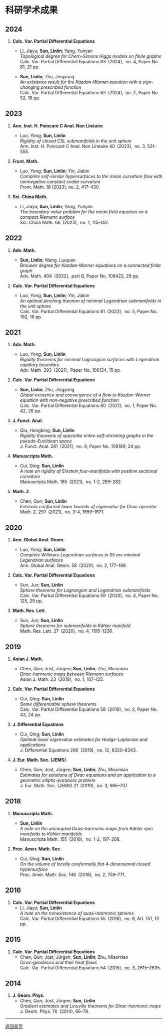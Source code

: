 # 科研学术成果

## 2024
1. **Calc. Var. Partial Differential Equations**  
   - Li, Jiayu; **Sun, Linlin**; Yang, Yunyan  
     *Topological degree for Chern-Simons Higgs models on finite graphs*  
     Calc. Var. Partial Differential Equations 63 (2024), no. 4, Paper No. 81, 21 pp.  

   - **Sun, Linlin**; Zhu, Jingyong  
     *An existence result for the Kazdan-Warner equation with a sign-changing prescribed function*  
     Calc. Var. Partial Differential Equations 63 (2024), no. 2, Paper No. 52, 16 pp.  

## 2023
1. **Ann. Inst. H. Poincaré C Anal. Non Linéaire**  
   - Luo, Yong; **Sun, Linlin**  
     *Rigidity of closed CSL submanifolds in the unit sphere*  
     Ann. Inst. H. Poincaré C Anal. Non Linéaire 40 (2023), no. 3, 531–555.  

2. **Front. Math.**  
   - Luo, Yong; **Sun, Linlin**; Yin, Jiabin  
     *Complete self-similar hypersurfaces to the mean curvature flow with nonnegative constant scalar curvature*  
     Front. Math. 18 (2023), no. 2, 417–430.  

3. **Sci. China Math.**  
   - Li, Jiayu; **Sun, Linlin**; Yang, Yunyan  
     *The boundary value problem for the mean field equation on a compact Riemann surface*  
     Sci. China Math. 66 (2023), no. 1, 115–142.  

## 2022
1. **Adv. Math.**  
   - **Sun, Linlin**; Wang, Liuquan  
     *Brouwer degree for Kazdan-Warner equations on a connected finite graph*  
     Adv. Math. 404 (2022), part B, Paper No. 108422, 29 pp.  

2. **Calc. Var. Partial Differential Equations**  
   - Luo, Yong; **Sun, Linlin**; Yin, Jiabin  
     *An optimal pinching theorem of minimal Legendrian submanifolds in the unit sphere*  
     Calc. Var. Partial Differential Equations 61 (2022), no. 5, Paper No. 192, 18 pp.  

## 2021
1. **Adv. Math.**  
   - Luo, Yong; **Sun, Linlin**  
     *Rigidity theorems for minimal Lagrangian surfaces with Legendrian capillary boundary*  
     Adv. Math. 393 (2021), Paper No. 108124, 15 pp.  

2. **Calc. Var. Partial Differential Equations**  
   - **Sun, Linlin**; Zhu, Jingyong  
     *Global existence and convergence of a flow to Kazdan-Warner equation with non-negative prescribed function*  
     Calc. Var. Partial Differential Equations 60 (2021), no. 1, Paper No. 42, 26 pp.  

3. **J. Funct. Anal.**  
   - Qiu, Hongbing; **Sun, Linlin**  
     *Rigidity theorems of spacelike entire self-shrinking graphs in the pseudo-Euclidean space*  
     J. Funct. Anal. 281 (2021), no. 9, Paper No. 109189, 24 pp.  

4. **Manuscripta Math.**  
   - Cui, Qing; **Sun, Linlin**  
     *A note on rigidity of Einstein four-manifolds with positive sectional curvature*  
     Manuscripta Math. 165 (2021), no. 1-2, 269–282.  

5. **Math. Z.**  
   - Chen, Qun; **Sun, Linlin**  
     *Extrinsic conformal lower bounds of eigenvalue for Dirac operator*  
     Math. Z. 297 (2021), no. 3-4, 1659–1671.  

## 2020
1. **Ann. Global Anal. Geom.**  
   - Luo, Yong; **Sun, Linlin**  
     *Complete Willmore Legendrian surfaces in S5 are minimal Legendrian surfaces*  
     Ann. Global Anal. Geom. 58 (2020), no. 2, 177–189.  

2. **Calc. Var. Partial Differential Equations**  
   - Sun, Jun; **Sun, Linlin**  
     *Sphere theorems for Lagrangian and Legendrian submanifolds*  
     Calc. Var. Partial Differential Equations 59 (2020), no. 4, Paper No. 125, 29 pp.  

3. **Math. Res. Lett.**  
   - Sun, Jun; **Sun, Linlin**  
     *Sphere theorems for submanifolds in Kähler manifold*  
     Math. Res. Lett. 27 (2020), no. 4, 1195–1236.  

## 2019
1. **Asian J. Math.**  
   - Chen, Qun; Jost, Jürgen; **Sun, Linlin**; Zhu, Miaomiao  
     *Dirac-harmonic maps between Riemann surfaces*  
     Asian J. Math. 23 (2019), no. 1, 107–125.  

2. **Calc. Var. Partial Differential Equations**  
   - Cui, Qing; **Sun, Linlin**  
     *Some differentiable sphere theorems*  
     Calc. Var. Partial Differential Equations 58 (2019), no. 2, Paper No. 43, 24 pp.  

3. **J. Differential Equations**  
   - Cui, Qing; **Sun, Linlin**  
     *Optimal lower eigenvalue estimates for Hodge-Laplacian and applications*  
     J. Differential Equations 266 (2019), no. 12, 8320–8343.  

4. **J. Eur. Math. Soc. (JEMS)**  
   - Chen, Qun; Jost, Jürgen; **Sun, Linlin**; Zhu, Miaomiao  
     *Estimates for solutions of Dirac equations and an application to a geometric elliptic-parabolic problem*  
     J. Eur. Math. Soc. (JEMS) 21 (2019), no. 3, 665–707.  

## 2018
1. **Manuscripta Math.**  
   - **Sun, Linlin**  
     *A note on the uncoupled Dirac-harmonic maps from Kähler spin manifolds to Kähler manifolds*  
     Manuscripta Math. 155 (2018), no. 1-2, 197–208.  

2. **Proc. Amer. Math. Soc.**  
   - Cui, Qing; **Sun, Linlin**  
     *On the volume of locally conformally flat 4-dimensional closed hypersurface*  
     Proc. Amer. Math. Soc. 146 (2018), no. 2, 759–771.  

## 2016
1. **Calc. Var. Partial Differential Equations**  
   - Li, Jiayu; **Sun, Linlin**  
     *A note on the nonexistence of quasi-harmonic spheres*  
     Calc. Var. Partial Differential Equations 55 (2016), no. 6, Art. 151, 13 pp.  

## 2015
1. **Calc. Var. Partial Differential Equations**  
   - Chen, Qun; Jost, Jürgen; **Sun, Linlin**; Zhu, Miaomiao  
     *Dirac-geodesics and their heat flows*  
     Calc. Var. Partial Differential Equations 54 (2015), no. 3, 2615–2635.  

## 2014
1. **J. Geom. Phys.**  
   - Chen, Qun; Jost, Jürgen; **Sun, Linlin**  
     *Gradient estimates and Liouville theorems for Dirac-harmonic maps*  
     J. Geom. Phys. 76 (2014), 66–78.  

---

[返回首页](index.md)
